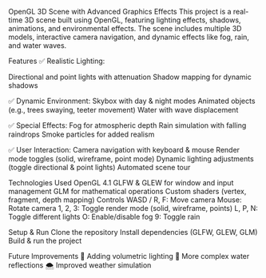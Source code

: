 OpenGL 3D Scene with Advanced Graphics Effects
This project is a real-time 3D scene built using OpenGL, featuring lighting effects, shadows, animations, and environmental effects. The scene includes multiple 3D models, interactive camera navigation, and dynamic effects like fog, rain, and water waves.

Features
✅ Realistic Lighting:

Directional and point lights with attenuation
Shadow mapping for dynamic shadows

✅ Dynamic Environment:
Skybox with day & night modes
Animated objects (e.g., trees swaying, teeter movement)
Water with wave displacement

✅ Special Effects:
Fog for atmospheric depth
Rain simulation with falling raindrops
Smoke particles for added realism

✅ User Interaction:
Camera navigation with keyboard & mouse
Render mode toggles (solid, wireframe, point mode)
Dynamic lighting adjustments (toggle directional & point lights)
Automated scene tour

Technologies Used
OpenGL 4.1
GLFW & GLEW for window and input management
GLM for mathematical operations
Custom shaders (vertex, fragment, depth mapping)
Controls
WASD / R, F: Move camera
Mouse: Rotate camera
1, 2, 3: Toggle render mode (solid, wireframe, points)
L, P, N: Toggle different lights
O: Enable/disable fog
9: Toggle rain

Setup & Run
Clone the repository
Install dependencies (GLFW, GLEW, GLM)
Build & run the project

Future Improvements
🚀 Adding volumetric lighting
🌊 More complex water reflections
🌨️ Improved weather simulation
